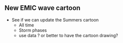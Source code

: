

## New EMIC wave cartoon
* See if we can update the Summers cartoon 
  - All time 
  - Storm phases
  - use data ? or better to have the cartoon drawing? 
